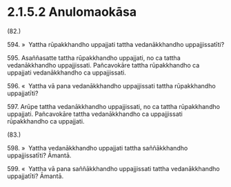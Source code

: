 # 2.1.5.2 Anulomaokāsa

(82.)

594\. »  Yattha rūpakkhandho uppajjati tattha vedanākkhandho uppajjissatīti?

595\. Asaññasatte tattha rūpakkhandho uppajjati, no ca tattha vedanākkhandho uppajjissati. Pañcavokāre tattha rūpakkhandho ca uppajjati vedanākkhandho ca uppajjissati.

596\. «  Yattha vā pana vedanākkhandho uppajjissati tattha rūpakkhandho uppajjatīti?

597\. Arūpe tattha vedanākkhandho uppajjissati, no ca tattha rūpakkhandho uppajjati. Pañcavokāre tattha vedanākkhandho ca uppajjissati rūpakkhandho ca uppajjati.

(83.)

598\. »  Yattha vedanākkhandho uppajjati tattha saññākkhandho uppajjissatīti? Āmantā.

599\. «  Yattha vā pana saññākkhandho uppajjissati tattha vedanākkhandho uppajjatīti? Āmantā.
